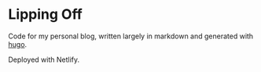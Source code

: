 # Lipping Off

Code for my personal blog, written largely in markdown and generated with [hugo](https://gohugo.io/).

Deployed with Netlify.
